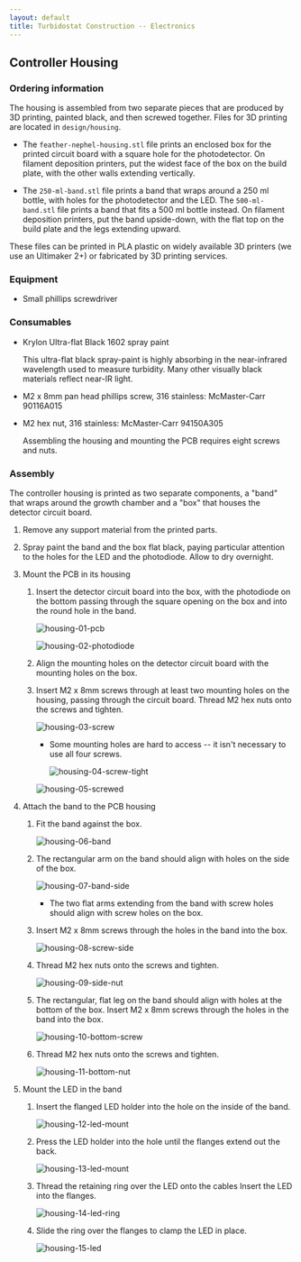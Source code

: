 ```yaml
---
layout: default
title: Turbidostat Construction -- Electronics
---
```

## Controller Housing

### Ordering information

The housing is assembled from two separate pieces that are produced by 3D printing, painted black, and then screwed together. Files for 3D printing are located in `design/housing`. 

* The `feather-nephel-housing.stl` file prints an enclosed box for the printed circuit board with a square hole for the photodetector. On filament deposition printers, put the widest face of the box on the build plate, with the other walls extending vertically.

* The `250-ml-band.stl` file prints a band that wraps around a 250 ml bottle, with holes for the photodetector and the LED. The `500-ml-band.stl` file prints a band that fits a 500 ml bottle instead. On filament deposition printers, put the band upside-down, with the flat top on the build plate and the legs extending upward.

These files can be printed in PLA plastic on widely available 3D printers (we use an Ultimaker 2+) or fabricated by 3D printing services.

### Equipment

* Small phillips screwdriver

### Consumables
* Krylon Ultra-flat Black 1602 spray paint

  This ultra-flat black spray-paint is highly absorbing in the near-infrared wavelength used to measure turbidity. Many other visually black materials reflect near-IR light.

* M2 x 8mm pan head phillips screw, 316 stainless: McMaster-Carr 90116A015

* M2 hex nut, 316 stainless: McMaster-Carr 94150A305	

  Assembling the housing and mounting the PCB requires eight screws and nuts.

### Assembly

The controller housing is printed as two separate components, a "band" that wraps around the growth chamber and a "box" that houses the detector circuit board. 

1. Remove any support material from the printed parts.

1. Spray paint the band and the box flat black, paying particular attention to the holes for the LED and the photodiode. Allow to dry overnight.

1. Mount the PCB in its housing

   1. Insert the detector circuit board into the box, with the photodiode on the bottom passing through the square opening on the box and into the round hole in the band.

      ![housing-01-pcb](./images/housing-01-pcb.jpeg)

      ![housing-02-photodiode](./images/images/housing-02-photodiode.jpeg)

   1. Align the mounting holes on the detector circuit board with the mounting holes on the box.

   1. Insert M2 x 8mm screws through at least two mounting holes on the housing, passing through the circuit board. Thread M2 hex nuts onto the screws and tighten.

      ![housing-03-screw](./images/housing-03-screw.jpeg)

      * Some mounting holes are hard to access -- it isn't necessary to use all four screws.

        ![housing-04-screw-tight](./images/housing-04-screw-tight.jpeg)

      ![housing-05-screwed](./images/housing-05-screwed.jpeg)

1. Attach the band to the PCB housing

   1. Fit the band against the box. 

      ![housing-06-band](./images/housing-06-band.jpeg)

   1. The rectangular arm on the band should align with holes on the side of the box. 

      ![housing-07-band-side](./images/housing-07-band-side.jpeg)

      * The two flat arms extending from the band with screw holes should align with screw holes on the box.
   
   1. Insert M2 x 8mm screws through the holes in the band into the box.

      ![housing-08-screw-side](./images/housing-08-screw-side.jpeg)

   1. Thread M2 hex nuts onto the screws and tighten.
   
      ![housing-09-side-nut](./images/housing-09-side-nut.jpeg)
      
   1. The rectangular, flat leg on the band should align with holes at the bottom of the box. Insert M2 x 8mm screws through the holes in the band into the box.
   
      ![housing-10-bottom-screw](./images/housing-10-bottom-screw.jpeg)
   
   1. Thread M2 hex nuts onto the screws and tighten.
   
      ![housing-11-bottom-nut](./images/housing-11-bottom-nut.jpeg)
   
1. Mount the LED in the band

   1. Insert the flanged LED holder into the hole on the inside of the band.
   
      ![housing-12-led-mount](./images/housing-12-led-mount.jpeg)
      
   1. Press the LED holder into the hole until the flanges extend out the back.
   
      ![housing-13-led-mount](./images/housing-13-led-mount.jpeg)
      
   1. Thread the retaining ring over the LED onto the cables Insert the LED into the flanges.
   
      ![housing-14-led-ring](./images/housing-14-led-ring.jpeg)
      
   1. Slide the ring over the flanges to clamp the LED in place.
   
      ![housing-15-led](./images/housing-15-led.jpeg)
